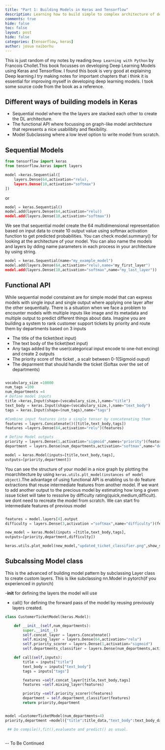 ```yaml
---
title: "Part 1: Building Models in Keras and Tensorflow"
description: Learning how to build simple to complex architecture of deep learning model.
comments: true
hide: false
toc: false
layout: post
hide: false
categories: [tensorflow, keras]
author: josua naiborhu
---
```


This is just random of my notes  by reading `Deep Learning with Python` by  Francois Chollet.This book focusses on developing Deep Learning Models using Keras and Tensorflow.
I found this book is very good at explaining Deep learning.I try making notes for important chapters that i think it is essential for improving myself in developing deep learning models. 
I took some source code from the book as a reference. 

## Different ways of building models in Keras 
- Sequential model where the the layers are stacked each other to create the DL architecture.
- The functional API where focussing on graph-like model architecture that represents a nice usabilibity and flexibility. 
- Model Subclassing where a low level option to write model from scratch.

## Sequential Models

```python 
from tensorflow import keras 
from tensorflow.keras import layers 

model =keras.Sequential([
    layers.Dense(64,activation="relu),
    layers.Dense(10,activation="softmax")
])
```
or 

```python
model = keras.Sequential()
model.add(layers.Dense(64,activation="relu))
model.add(layers.Dense(10,activation="softmax")) 

```
We see that sequential model create the 64 multidimensional representation based on input data to create 10 output 
value using softmax activation function to get predicted probabilities. You can check model.summary() 
for looking at the architecture of your model. You can also name the models and layers by dding name parameters in each process in your architecture by using string. 

```python
model = keras.Sequential(name="my_example_model")
model.add(layers.Dense(64,activation="relu),name="my_first_layer")
model.add(layers.Dense(10,activation="softmax",name="my_last_layer")) 
```

## Functional API 
While sequential model constainst are for simple model that can express models with single input and single output where applying one layer after the other sequentially. 
There is a situation when we face a problem to encounter models with multiple inputs like image and its metadata and multiple output to predict different things about data. 
Imagine you are building a system to rank customer support tickets by priority and route them by departments based on 3 inputs 
- The title of the ticket(text input)
- The text body of the ticket(text input)
- Any tags added by the user(categorical input encode to one-hot encing)
 and create 2 outputs 
 - The priority score of the ticket , a scalr between 0-1(Sigmoid ouput)
 - The deparment that should handle the ticket (Softax over the set of departments)

```python 

vocabulary_size =10000
num_tags =100
num_departments =4
# Define model inputs
title =keras,Input(shape=(vocabulary_size,),name="title")
text_body = keras.Input(shape=(vocabulary_size,),name="text_body")
tags = keras.Input(shape=(num_tags),name="tags")

#Combine input features into a single tensor by concatenating them
features = layers.Concatenate()([title,text_body,tags])
features =layers.Dense(64,activation="relu")(features)

# Define Model outputs
priority = layers.Dense(1,activation="sigmoid",names="priority")(features)
department = layers.Dense(num_departments,activation="softmax",name="departments")(features)

model = keras.Model(inputs=[title,text_body,tags],
outputs=[priority,department])

```
You can see the structure of your model in a nice graph by plotting the moarchitecture by using `keras.utils.plt_model(instances of model object)`.The advantage of using functional API is enabling us to do feature extractions that reuse intermediate features from another model. If we want to add another output to the precious model by estimating how long a given issue ticket will take to ressolve by difficulty rating(quick,medium,difficult). we dont need to recreate the model from scratch. We can start fro intermediate features of previous model

```python 

features = model.layers[4].output
difficulty = layers.Dense(3,activation ="softmax",name="difficulty")(features)

new_model = keras.Model(inputs =[title,text_body,tags],
outputs=[priority,department,difficulty])

keras.utils.plot_model(new_model,"updated_ticket_classifier.png",show_shapes=True)
```
## Subcalssing Model class
This is the advanced of building model pattern by subclassing Layer class to create custom layers.
This is like subclassing nn.Model in pytorch(if you experienced in pytorch)

-__init__ for defining the layers the model will use 
- call() for defining the forward pass of the model by reusing previously layers created.

```python 
class CustomerTicketModel(keras.Model):

    def __init__(self,num_departments):
        super.__init__()
        self.concat_layer = layers.Concatenate()
        self.mixing_layer = layers.Dense(64,activation="relu")
        self.priority_scorer = layers.Dense(1,activation="sigmoid")
        self.departments_classifier = layers.Dense(num_departments,activation="sofmax")

    def call(self,inputs):
        title = inputs["title"]
        text_body = inputs["text_body"]
        tags = inputs["tags"]

        features =self.concat_layer[title,text_body,tags]
        features =self.mixing_layer(features)

        priority =self.priority_scorer)(features)
        department = self.department_classifier(features)
        return priority,department


model =CustomerTicketModel(num_departments=4)
priority,department =model({"title":title_data,"text_body":text_body_data,"tags":ttags_data})

 ## Do compile(),fit(),evalueate and predict() as usual.
 
```
 -- To Be Continued








